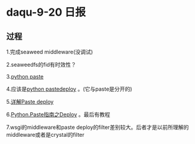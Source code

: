 daqu-9-20 日报
==============

过程
----

1.完成seaweed middleware(没调试)

2.seaweedfs的fid有时效性？

3.[python paste](http://www.paste.readthedocs.io)

4.应该是[python
pastedeploy](https://web.archive.org/web/20161013165027/http://pythonpaste.org/deploy/)
。(它与paste是分开的)

5.[详解Paste
deploy](http://www.cnblogs.com/Security-Darren/p/4087587.html)

6.[Python.Paste指南之Deploy](http://blog.csdn.net/ztejiagn/article/details/8722765)
。最后有教程

7.wsgi的middleware和paste
deploy的filter差别较大。后者才是以前所理解的middleware或者是crystal的filter
